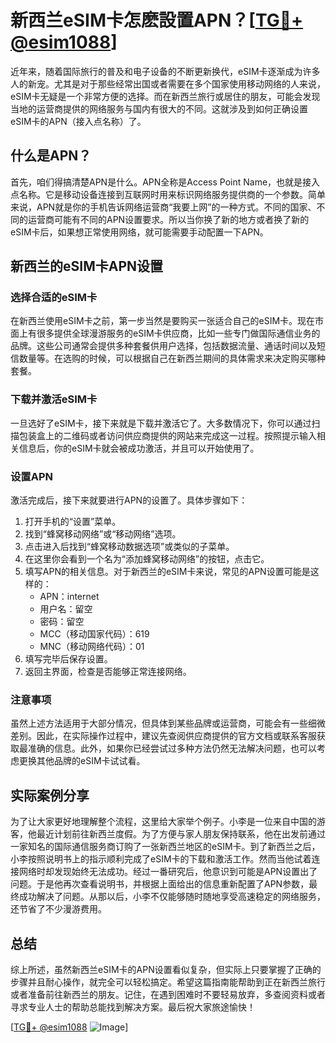 # 新西兰eSIM卡怎麽設置APN？[[TG💪+ @esim1088](https://t.me/s/esim1088)]

近年来，随着国际旅行的普及和电子设备的不断更新换代，eSIM卡逐渐成为许多人的新宠。尤其是对于那些经常出国或者需要在多个国家使用移动网络的人来说，eSIM卡无疑是一个非常方便的选择。而在新西兰旅行或居住的朋友，可能会发现当地的运营商提供的网络服务与国内有很大的不同。这就涉及到如何正确设置eSIM卡的APN（接入点名称）了。

## 什么是APN？

首先，咱们得搞清楚APN是什么。APN全称是Access Point Name，也就是接入点名称。它是移动设备连接到互联网时用来标识网络服务提供商的一个参数。简单来说，APN就是你的手机告诉网络运营商“我要上网”的一种方式。不同的国家、不同的运营商可能有不同的APN设置要求。所以当你换了新的地方或者换了新的eSIM卡后，如果想正常使用网络，就可能需要手动配置一下APN。

## 新西兰的eSIM卡APN设置

### 选择合适的eSIM卡

在新西兰使用eSIM卡之前，第一步当然是要购买一张适合自己的eSIM卡。现在市面上有很多提供全球漫游服务的eSIM卡供应商，比如一些专门做国际通信业务的品牌。这些公司通常会提供多种套餐供用户选择，包括数据流量、通话时间以及短信数量等。在选购的时候，可以根据自己在新西兰期间的具体需求来决定购买哪种套餐。

### 下载并激活eSIM卡

一旦选好了eSIM卡，接下来就是下载并激活它了。大多数情况下，你可以通过扫描包装盒上的二维码或者访问供应商提供的网站来完成这一过程。按照提示输入相关信息后，你的eSIM卡就会被成功激活，并且可以开始使用了。

### 设置APN

激活完成后，接下来就要进行APN的设置了。具体步骤如下：

1. 打开手机的“设置”菜单。
2. 找到“蜂窝移动网络”或“移动网络”选项。
3. 点击进入后找到“蜂窝移动数据选项”或类似的子菜单。
4. 在这里你会看到一个名为“添加蜂窝移动网络”的按钮，点击它。
5. 填写APN的相关信息。对于新西兰的eSIM卡来说，常见的APN设置可能是这样的：
   - APN：internet
   - 用户名：留空
   - 密码：留空
   - MCC（移动国家代码）：619
   - MNC（移动网络代码）：01
6. 填写完毕后保存设置。
7. 返回主界面，检查是否能够正常连接网络。

### 注意事项

虽然上述方法适用于大部分情况，但具体到某些品牌或运营商，可能会有一些细微差别。因此，在实际操作过程中，建议先查阅供应商提供的官方文档或联系客服获取最准确的信息。此外，如果你已经尝试过多种方法仍然无法解决问题，也可以考虑更换其他品牌的eSIM卡试试看。

## 实际案例分享

为了让大家更好地理解整个流程，这里给大家举个例子。小李是一位来自中国的游客，他最近计划前往新西兰度假。为了方便与家人朋友保持联系，他在出发前通过一家知名的国际通信服务商订购了一张新西兰地区的eSIM卡。到了新西兰之后，小李按照说明书上的指示顺利完成了eSIM卡的下载和激活工作。然而当他试着连接网络时却发现始终无法成功。经过一番研究后，他意识到可能是APN设置出了问题。于是他再次查看说明书，并根据上面给出的信息重新配置了APN参数，最终成功解决了问题。从那以后，小李不仅能够随时随地享受高速稳定的网络服务，还节省了不少漫游费用。

## 总结

综上所述，虽然新西兰eSIM卡的APN设置看似复杂，但实际上只要掌握了正确的步骤并且耐心操作，就完全可以轻松搞定。希望这篇指南能帮助到正在新西兰旅行或者准备前往新西兰的朋友。记住，在遇到困难时不要轻易放弃，多查阅资料或者寻求专业人士的帮助总能找到解决方案。最后祝大家旅途愉快！

[[TG💪+ @esim1088](https://t.me/s/esim1088) ![Image](https://i.postimg.cc/4NQfJmqS/Snipaste-2025-05-13-00-14-12.png)]